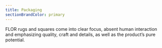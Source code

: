 ```yaml
---
title: Packaging
sectionBrandColor: primary
---
```


FLOR rugs and squares come into clear focus, absent human interaction and emphasizing quality, craft and details, as well as the product’s pure potential.